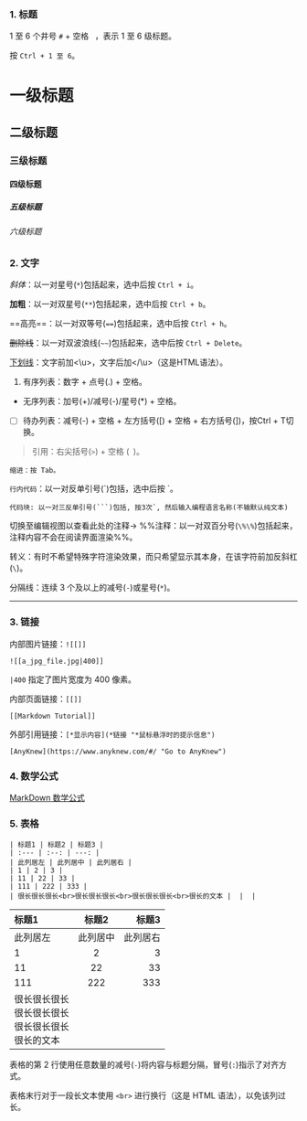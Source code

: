 ### 1. 标题

1 至 6 个井号 `#` + 空格 ` `，表示 1 至 6 级标题。

按 `Ctrl + 1 至 6`。

# 一级标题

## 二级标题

### 三级标题

#### 四级标题

##### 五级标题

###### 六级标题

### 2. 文字

*斜体*：以一对星号(`*`)包括起来，选中后按 `Ctrl + i`。

**加粗**：以一对双星号(`**`)包括起来，选中后按 `Ctrl + b`。

==高亮==：以一对双等号(`==`)包括起来，选中后按 `Ctrl + h`。

~~删除线~~：以一对双波浪线(`~~`)包括起来，选中后按 `Ctrl + Delete`。

<u>下划线</u>：文字前加<\u>，文字后加<\/\u>（这是HTML语法）。

1. 有序列表：数字 + 点号(.) + 空格。

- 无序列表：加号(+)/减号(-)/星号(\*) + 空格。

- [ ] 待办列表：减号(-) + 空格 + 左方括号(\[) + 空格 + 右方括号(\])，按Ctrl + T切换。

> 引用：右尖括号(`>`) + 空格 (` `)。

	缩进：按 Tab。

`行内代码`：以一对反单引号(\`)包括，选中后按 \`。

```text
代码块: 以一对三反单引号(```)包括, 按3次`, 然后输入编程语言名称(不输默认纯文本)
```

切换至编辑视图以查看此处的注释-> %%注释：以一对双百分号(`\%\%`)包括起来，注释内容不会在阅读界面渲染%%。

转义：有时不希望特殊字符渲染效果，而只希望显示其本身，在该字符前加反斜杠(`\`)。

分隔线：连续 3 个及以上的减号(`-`)或星号(`*`)。

---

### 3. 链接

内部图片链接：`![[]]`

```
![[a_jpg_file.jpg|400]]
```

`|400` 指定了图片宽度为 400 像素。

内部页面链接：`[[]]`

```
[[Markdown Tutorial]]
```

外部引用链接：`[*显示内容](*链接 "*鼠标悬浮时的提示信息")`

```
[AnyKnew](https://www.anyknew.com/#/ "Go to AnyKnew")
```

### 4. 数学公式

[MarkDown 数学公式](http://home.ustc.edu.cn/~zzx2002/new/2021/08/04/mathjax/)

### 5. 表格

```text
| 标题1 | 标题2 | 标题3 |
| :--- | :--: | ---: |
| 此列居左 | 此列居中 | 此列居右 |
| 1 | 2 | 3 |
| 11 | 22 | 33 |
| 111 | 222 | 333 |
| 很长很长很长<br>很长很长很长<br>很长很长很长<br>很长的文本 |  |  |
```

| 标题1 | 标题2 | 标题3 |
| :--- | :--: | ---: |
| 此列居左 | 此列居中 | 此列居右 |
| 1 | 2 | 3 |
| 11 | 22 | 33 |
| 111 | 222 | 333 |
| 很长很长很长<br>很长很长很长<br>很长很长很长<br>很长的文本 |  |  |

表格的第 2 行使用任意数量的减号(`-`)将内容与标题分隔，冒号(`:`)指示了对齐方式。

表格末行对于一段长文本使用 `<br>` 进行换行（这是 HTML 语法），以免该列过长。